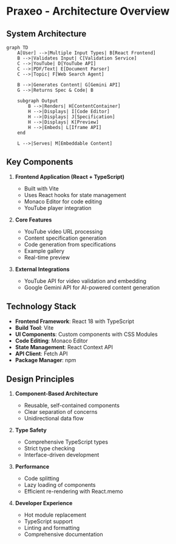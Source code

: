 # Praxeo - Architecture Overview

## System Architecture

```mermaid
graph TD
    A[User] -->|Multiple Input Types| B[React Frontend]
    B -->|Validates Input| C[Validation Service]
    C -->|YouTube| D[YouTube API]
    C -->|PDF/Text| E[Document Parser]
    C -->|Topic| F[Web Search Agent]
    
    B -->|Generates Content| G[Gemini API]
    G -->|Returns Spec & Code| B
    
    subgraph Output
        B -->|Renders| H[ContentContainer]
        H -->|Displays| I[Code Editor]
        H -->|Displays| J[Specification]
        H -->|Displays| K[Preview]
        H -->|Embeds| L[Iframe API]
    end
    
    L -->|Serves| M[Embeddable Content]
```

## Key Components

1. **Frontend Application (React + TypeScript)**
   - Built with Vite
   - Uses React hooks for state management
   - Monaco Editor for code editing
   - YouTube player integration

2. **Core Features**
   - YouTube video URL processing
   - Content specification generation
   - Code generation from specifications
   - Example gallery
   - Real-time preview

3. **External Integrations**
   - YouTube API for video validation and embedding
   - Google Gemini API for AI-powered content generation

## Technology Stack

- **Frontend Framework**: React 18 with TypeScript
- **Build Tool**: Vite
- **UI Components**: Custom components with CSS Modules
- **Code Editing**: Monaco Editor
- **State Management**: React Context API
- **API Client**: Fetch API
- **Package Manager**: npm

## Design Principles

1. **Component-Based Architecture**
   - Reusable, self-contained components
   - Clear separation of concerns
   - Unidirectional data flow

2. **Type Safety**
   - Comprehensive TypeScript types
   - Strict type checking
   - Interface-driven development

3. **Performance**
   - Code splitting
   - Lazy loading of components
   - Efficient re-rendering with React.memo

4. **Developer Experience**
   - Hot module replacement
   - TypeScript support
   - Linting and formatting
   - Comprehensive documentation
